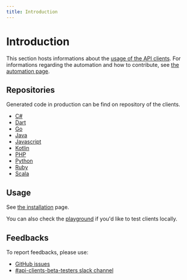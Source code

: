 ```yaml
---
title: Introduction
---
```


# Introduction

This section hosts informations about the [usage of the API clients](https://github.com/algolia/api-clients-automation). For informations regarding the automation and how to contribute, see [the automation page](/docs/contributing/introduction).

## Repositories

Generated code in production can be find on repository of the clients.

- [C#](https://github.com/algolia/algoliasearch-client-chsarp/tree/next)
- [Dart](https://github.com/algolia/algoliasearch-client-dart/)
- [Go](https://github.com/algolia/algoliasearch-client-go/tree/next/)
- [Java](https://github.com/algolia/algoliasearch-client-java/tree/next/)
- [Javascript](https://github.com/algolia/algoliasearch-client-javascript/tree/next/)
- [Kotlin](https://github.com/algolia/algoliasearch-client-kotlin/tree/next/)
- [PHP](https://github.com/algolia/algoliasearch-client-php/tree/next/)
- [Python](https://github.com/algolia/algoliasearch-client-python/tree/next)
- [Ruby](https://github.com/algolia/algoliasearch-client-ruby/tree/next)
- [Scala](https://github.com/algolia/algoliasearch-client-scala/tree/next)

## Usage

See [the installation](/docs/clients/installation) page.

You can also check the [playground](/docs/contributing/testing/playground) if you'd like to test clients locally.

## Feedbacks

To report feedbacks, please use:

- [GitHub issues](https://github.com/algolia/api-clients-automation/issues)
- [#api-clients-beta-testers slack channel](https://algolia.slack.com/archives/C0341QDM3EG)
